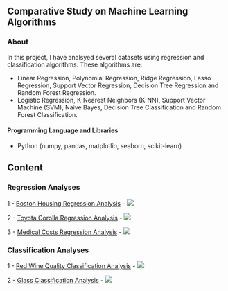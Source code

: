 ## Comparative Study on Machine Learning Algorithms

### About

In this project, I have analsyed several datasets using regression and classification algorithms. These algorithms are: <br>
- Linear Regression, Polynomial Regression, Ridge Regression, Lasso Regression, Support Vector Regression, Decision Tree Regression and Random Forest Regression. <br>
- Logistic Regression, K-Nearest Neighbors (K-NN), Support Vector Machine (SVM), Naive Bayes, Decision Tree Classification and Random Forest Classification. <br>

#### Programming Language and Libraries
- Python (numpy, pandas, matplotlib, seaborn, scikit-learn)

## Content
### Regression Analyses
1 - <a href="https://github.com/tolgahancepel/Machine-Learning-Regression-and-Classification-Analyses/blob/master/src/Regression/boston-housing-notebook.ipynb">Boston Housing Regression Analysis</a> - 
<a href="https://www.kaggle.com/tolgahancepel/boston-housing-regression-analysis">
  <img src="https://raw.githubusercontent.com/tolgahancepel/Machine-Learning-Regression-and-Classification-Analyses/master/img/kaggle-button.png"></img>
</a>
<br>

2 - <a href="https://github.com/tolgahancepel/Machine-Learning-Regression-and-Classification-Analyses/blob/master/src/Regression/toyota-corolla-notebook.ipynb">Toyota Corolla Regression Analysis</a> - 
<a href="https://www.kaggle.com/tolgahancepel/toyota-corolla-prices-regression-analysis">
  <img src="https://raw.githubusercontent.com/tolgahancepel/Machine-Learning-Regression-and-Classification-Analyses/master/img/kaggle-button.png"></img>
</a>
<br>

3 - <a href="https://github.com/tolgahancepel/Machine-Learning-Regression-and-Classification-Analyses/blob/master/src/Regression/medical-costs-regression.ipynb">Medical Costs Regression Analysis</a> - 
<a href="https://www.kaggle.com/tolgahancepel/medical-costs-regression-hypertuning-eda">
  <img src="https://raw.githubusercontent.com/tolgahancepel/Machine-Learning-Regression-and-Classification-Analyses/master/img/kaggle-button.png"></img>
</a>
<br>

### Classification Analyses
1 - <a href="https://github.com/tolgahancepel/Machine-Learning-Regression-and-Classification-Analyses/blob/master/src/Classification/red-wine-quality.ipynb">Red Wine Quality Classification Analysis</a> - 
<a href="https://www.kaggle.com/tolgahancepel/red-wine-quality-classification-analysis">
  <img src="https://raw.githubusercontent.com/tolgahancepel/Machine-Learning-Regression-and-Classification-Analyses/master/img/kaggle-button.png"></img>
</a>

2 - <a href="https://github.com/tolgahancepel/Machine-Learning-Regression-and-Classification-Analyses/blob/master/src/Classification/glass-classification.ipynb">Glass Classification Analysis</a> - 
<a href="https://www.kaggle.com/tolgahancepel/glass-classification-analysis-with-eda">
  <img src="https://raw.githubusercontent.com/tolgahancepel/Machine-Learning-Regression-and-Classification-Analyses/master/img/kaggle-button.png"></img>
</a>
